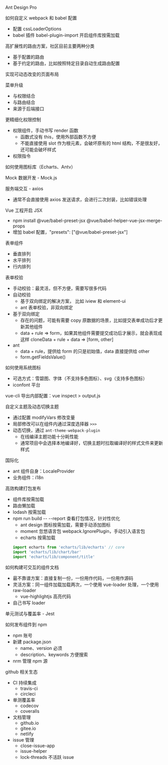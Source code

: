 Ant Design Pro

如何自定义 webpack 和 babel 配置
* 配置 cssLoaderOptions
* babel 插件 babel-plugin-import 开启组件库按需加载

高扩展性的路由方案，社区目前主要两种分类
* 基于配置的路由
* 基于约定的路由，比如按照特定目录自动生成路由配置

实现可动态改变的页面布局

菜单升级
* 与权限结合
* 与路由结合
* 来源于后端接口

更精细化权限控制
* 权限组件，手动书写 render 函数
  * 函数式没有 this，使用外部函数不方便
  * 不能直接使用 slot 作为根元素，会破坏原有的 html 结构，不是很友好，还可能会破坏样式
* 权限指令

如何使用图标库（Echarts、Antv）

Mock 数据开发 - Mock.js

服务端交互 - axios
* 通常不会直接使用 axios 发送请求，会进行二次封装，比如错误处理

Vue 工程开启 JSX
* npm install @vue/babel-preset-jsx @vue/babel-helper-vue-jsx-merge-props
* 增加 babel 配置，"presets": ["@vue/babel-preset-jsx"]

表单组件
* 垂直排列
* 水平排列
* 行内排列

表单校验
* 手动校验：最灵活，但不方便，需要写很多代码
* 自动校验
  * 基于双向绑定的解决方案， 比如 iview 和 element-ui
  * ant 表单校验，非双向绑定
* 基于双向绑定
  * 存在的问题，可能有需要 copy 原数据的场景，比如提交表单成功后才更新其他组件
  * data + rule => form，如果其他组件需要提交成功后才展示，就会表现成这样 cloneData + rule + data => [form, other]
* ant
  * data + rule，提供给 form 的只是初始值，data 直接提供给 other
  * form.getFieldsValue()

如何使用系统图标
* 可选方式：雪碧图、字体（不支持多色图标）、svg（支持多色图标）
* iconfont 平台

vue-cli 导出内部配置：vue inspect > output.js

自定义主题及动态切换主题
* 通过配置 modifyVars 修改变量
* 局部修改可以在组件内通过深度选择器 `>>>`
* 动态切换，通过 `ant-theme-webpack-plugin`
  * 在线编译主题功能十分耗性能
  * 通常项目中会选择本地编译好，切换主题时拉取编译好的样式文件来更新样式

国际化
* ant 组件自身：LocaleProvider
* 业务组件：i18n

高效构建打包发布
* 组件库按需加载
* 路由懒加载
* lodash 按需加载
* npm run build -- --report 查看打包情况，针对性优化
  * ant design 图标按需加载，需要手动添加图标
  * moment 忽悠语言包 webpack.IgnorePlugin，手动引入语言包
  * echarts 按需加载
  ```js
  import echarts from 'echarts/lib/echarts' // core
  import 'echarts/lib/chart/bar'
  import 'echarts/lib/component/title'
  ```

如何构建可交互的组件文档
* 最不靠谱方案：直接复制一份，一份用作代码，一份用作源码
* 灵活方案：同一组件加载加载两次，一个使用 vue-loader 处理，一个使用 raw-loader
  * vue-highlightjs 高亮代码
* 自己书写 loader

单元测试与覆盖率 - Jest

如何发布组件到 npm
* npm 账号
* 新建 package.json
  * name、version 必须
  * description、keywords 方便搜索
* nrm 管理 npm 源

github 相关生态
* CI 持续集成
  * travis-ci
  * circleci
* 单测覆盖率
  * codecov
  * coveralls
* 文档管理
  * github.io
  * gitee.io
  * netlify
* issue 管理
  * close-issue-app
  * issue-helper
  * lock-threads 不活跃 issue